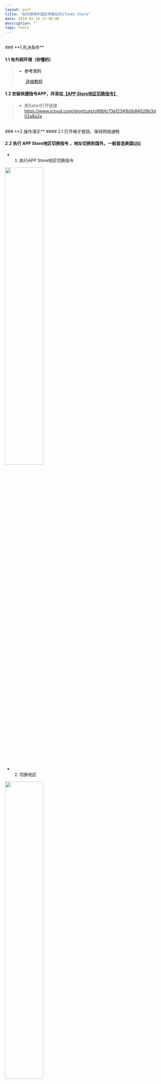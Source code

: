 ```yaml
---
layout: post
title: "如何使用中国区停服后的iTunes Store"
date: 2019-05-18 17:00:06 
description: ""
tags: Tools
---
```

<br>
### **1.先决条件**


#### 1.1 有外网环境（你懂的）   

> + **参考资料**      
> 
> &emsp;&emsp;[造梯教程](https://www.webdigi.co.uk/blog/2015/how-to-setup-your-own-private-secure-free-vpn-on-the-amazon-aws-cloud-in-10-minutes/)   

#### 1.2 安装快捷指令APP，并添加[【APP Store地区切换指令】](https://www.icloud.com/shortcuts/c68bfc73e12341b0b84028b3d02a8a2e)
> + 用Safari打开链接    https://www.icloud.com/shortcuts/c68bfc73e12341b0b84028b3d02a8a2e
      
<br>
### **2.操作演示**
#### 2.1 打开梯子按钮，保持网络通畅   

#### 2.2 执行 **APP Store地区切换指令** ，地址切换到国外，一般首选美国🇺🇸   

+ 1) 执行APP Store地区切换指令
<!-- ![执行APP Store地区切换指令](https://tva1.sinaimg.cn/large/006y8mN6ly1g73orrf4nrj30u01sz0uv.jpg) -->
<img src="https://tva1.sinaimg.cn/large/006y8mN6ly1g73orrf4nrj30u01sz0uv.jpg" width="50%" height="50%">
<br>

+ 2) 切换地区
<!-- ![切换地区](https://tva1.sinaimg.cn/large/006y8mN6ly1g73osolq49j30u01szaay.jpg) -->
<img src="https://tva1.sinaimg.cn/large/006y8mN6ly1g73osolq49j30u01szaay.jpg" width="50%" height="50%">
<br>

+ 3) 切换成功
<!-- ![切换成功](https://tva1.sinaimg.cn/large/006y8mN6ly1g73ot0i6qtj30u01szadr.jpg) -->
<img src="https://tva1.sinaimg.cn/large/006y8mN6ly1g73ot0i6qtj30u01szadr.jpg" width="50%" height="50%">
<br>
+ 4）打开iTunes Store
<!-- ![打开iTunes Store](https://tva1.sinaimg.cn/large/006y8mN6ly1g73oz9gpezj30u01szjsd.jpg) -->
[打开iTunes Store]<img src="https://tva1.sinaimg.cn/large/006y8mN6ly1g73oz9gpezj30u01szjsd.jpg" width="50%" height="50%">
<br>

#### 2.3 噔噔蹬蹬！新世界大门已打开，愉快地租借或者购买吧！
+ 爆米花准备
<img src="https://tva1.sinaimg.cn/large/006y8mN6ly1g73otk2yg6j30u01sz79l.jpg" width="50%" height="50%" >
<br>
<img src="https://tva1.sinaimg.cn/large/006y8mN6ly1g73otzm5i3j30u01szq74.jpg" width="50%" height="50%">
<br>
<img src="https://tva1.sinaimg.cn/large/006y8mN6ly1g73ouc329hj30u01szq67.jpg" width="50%" height="50%">
<br>
<img src="https://tva1.sinaimg.cn/large/006y8mN6ly1g73ouqp79rj30u01sz0tb.jpg" width="50%" height="50%">
<br>
<!-- <img src="https://tva1.sinaimg.cn/large/006y8mN6ly1g73p0k2we2j31sz0u00t6.jpg" > -->
   

